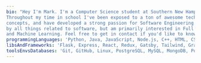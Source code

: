 ```yaml
---
bio: "Hey I'm Mark. I'm a Computer Science student at Southern New Hampshire University.
Throughout my time in school I've been exposed to a ton of awesome technologies and
concepts, and have developed a strong passion for Software Engineering. I'm excited
by all things related to software, but am primarily interested in Full Stack development
and Machine Learning. Feel free to get in contact if you'd like to know more!"
programmingLanguages: 'Python, Java, JavaScript, Node.js, C++, HTML, CSS, SQL'
libsAndFrameworks: 'Flask, Express, React, Redux, Gatsby, Tailwind, GraphQL, OpenCV, Numpy, JUnit'
toolsEnvsDatabases: 'Git, GitHub, Linux, PostgreSQL, MySQL, MongoDB, Postman, Eclipse, Visual Studio, IntelliJ'
---
```

